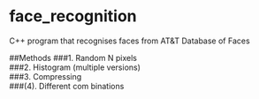 # face_recognition
C++ program that recognises faces from AT&amp;T Database of Faces

##Methods
###1. Random N pixels <br />
###2. Histogram (multiple versions) <br />
###3. Compressing <br />
###(4). Different com binations <br />
